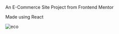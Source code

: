 An E-Commerce Site Project from Frontend Mentor

Made using React



![eco](https://user-images.githubusercontent.com/64297090/158103720-c580b441-eacf-41ff-843c-015087e61bd2.PNG)
